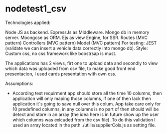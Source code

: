 # nodetest1_csv

Technologies applied: 

Node JS as backend.
ExpressJs as Middleware.
Mongo db in memory server.
Moongose as ORM.
Ejs as view Engine, for SSR.
Routes (MVC pattern)
Controllers (MVC pattern)
Model (MVC pattern)
For testing: JEST (validate we can insert a vehicle data correctly into mongo db).
Style: Custom css, no css framework like boostrsap is must.

The applications has 2 views, firt one to upload data and secondly to view which data was uploaded from csv file, to make good front end presentacion, I used cards presentation with own css.

Assumptions:
- According  test requirment app should store all the time 10 columns, then application will only maping those columns, 
if one of then lack then application it´s going to save null over this colum.
App take care only for 10 predefined columns, 
in any columns is no part of then should will be detect and store in an array
(the idea here is in future show up the user which columns was exlcuded from the csv file). To do this validation I used an array located in the path ./utilis/supplierCols.js  as setting file.
